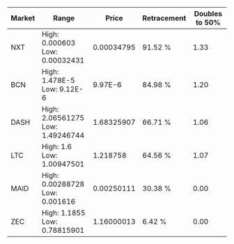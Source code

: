 | Market | Range | Price| Retracement | Doubles to 50% |
| --- | --- | --- | --- | --- |
| NXT | High: 0.000603<br />Low: 0.00032431 | 0.00034795 | 91.52 % | 1.33 |
| BCN | High: 1.478E-5<br />Low: 9.12E-6 | 9.97E-6 | 84.98 % | 1.20 |
| DASH | High: 2.06561275<br />Low: 1.49246744 | 1.68325907 | 66.71 % | 1.06 |
| LTC | High: 1.6<br />Low: 1.00947501 | 1.218758 | 64.56 % | 1.07 |
| MAID | High: 0.00288728<br />Low: 0.001616 | 0.00250111 | 30.38 % | 0.00 |
| ZEC | High: 1.1855<br />Low: 0.78815901 | 1.16000013 | 6.42 % | 0.00 |
